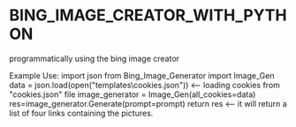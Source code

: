# BING_IMAGE_CREATOR_WITH_PYTHON
programmatically using the bing image creator

Example Use:
import json
from Bing_Image_Generator import Image_Gen
data = json.load(open("templates\cookies.json")) <-- loading cookies from "cookies.json" file
image_generator = Image_Gen(all_cookies=data)
res=image_generator.Generate(prompt=prompt)
return res <-- it will return a list of four links containing the pictures.
